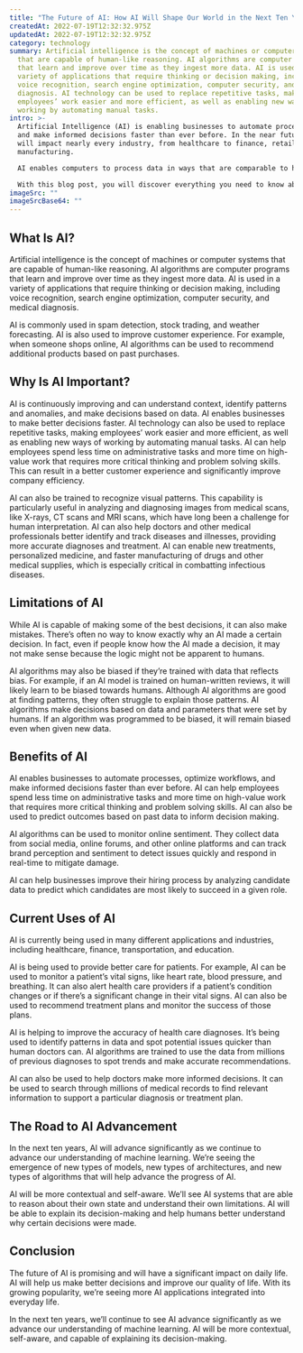 ```yaml
---
title: "The Future of AI: How AI Will Shape Our World in the Next Ten Years"
createdAt: 2022-07-19T12:32:32.975Z
updatedAt: 2022-07-19T12:32:32.975Z
category: technology
summary: Artificial intelligence is the concept of machines or computer systems
  that are capable of human-like reasoning. AI algorithms are computer programs
  that learn and improve over time as they ingest more data. AI is used in a
  variety of applications that require thinking or decision making, including
  voice recognition, search engine optimization, computer security, and medical
  diagnosis. AI technology can be used to replace repetitive tasks, making
  employees’ work easier and more efficient, as well as enabling new ways of
  working by automating manual tasks.
intro: >-
  Artificial Intelligence (AI) is enabling businesses to automate processes
  and make informed decisions faster than ever before. In the near future, AI
  will impact nearly every industry, from healthcare to finance, retail, and
  manufacturing. 

  AI enables computers to process data in ways that are comparable to human thinking. It’s especially useful when it comes to identifying patterns in large amounts of data and responding to new data with confidence and speed. As artificial intelligence continues to grow in popularity and usage, we’re seeing more AI applications integrated into everyday life.

  With this blog post, you will discover everything you need to know about the future of AI – its benefits, limitations, current uses, and potential applications. You will also learn about the scope of AI technology today as well as its evolution over the next ten years.
imageSrc: ""
imageSrcBase64: ""
---
```


## What Is AI?

Artificial intelligence is the concept of machines or computer systems that are capable of human-like reasoning. AI algorithms are computer programs that learn and improve over time as they ingest more data. AI is used in a variety of applications that require thinking or decision making, including voice recognition, search engine optimization, computer security, and medical diagnosis.

AI is commonly used in spam detection, stock trading, and weather forecasting. AI is also used to improve customer experience. For example, when someone shops online, AI algorithms can be used to recommend additional products based on past purchases.

## Why Is AI Important?

AI is continuously improving and can understand context, identify patterns and anomalies, and make decisions based on data. AI enables businesses to make better decisions faster. AI technology can also be used to replace repetitive tasks, making employees’ work easier and more efficient, as well as enabling new ways of working by automating manual tasks. AI can help employees spend less time on administrative tasks and more time on high-value work that requires more critical thinking and problem solving skills. This can result in a better customer experience and significantly improve company efficiency.

AI can also be trained to recognize visual patterns. This capability is particularly useful in analyzing and diagnosing images from medical scans, like X-rays, CT scans and MRI scans, which have long been a challenge for human interpretation. AI can also help doctors and other medical professionals better identify and track diseases and illnesses, providing more accurate diagnoses and treatment. AI can enable new treatments, personalized medicine, and faster manufacturing of drugs and other medical supplies, which is especially critical in combatting infectious diseases.

## Limitations of AI

While AI is capable of making some of the best decisions, it can also make mistakes. There’s often no way to know exactly why an AI made a certain decision. In fact, even if people know how the AI made a decision, it may not make sense because the logic might not be apparent to humans.

AI algorithms may also be biased if they’re trained with data that reflects bias. For example, if an AI model is trained on human-written reviews, it will likely learn to be biased towards humans. Although AI algorithms are good at finding patterns, they often struggle to explain those patterns. AI algorithms make decisions based on data and parameters that were set by humans. If an algorithm was programmed to be biased, it will remain biased even when given new data.

## Benefits of AI

AI enables businesses to automate processes, optimize workflows, and make informed decisions faster than ever before. AI can help employees spend less time on administrative tasks and more time on high-value work that requires more critical thinking and problem solving skills. AI can also be used to predict outcomes based on past data to inform decision making.

AI algorithms can be used to monitor online sentiment. They collect data from social media, online forums, and other online platforms and can track brand perception and sentiment to detect issues quickly and respond in real-time to mitigate damage.

AI can help businesses improve their hiring process by analyzing candidate data to predict which candidates are most likely to succeed in a given role.

## Current Uses of AI

AI is currently being used in many different applications and industries, including healthcare, finance, transportation, and education.

AI is being used to provide better care for patients. For example, AI can be used to monitor a patient’s vital signs, like heart rate, blood pressure, and breathing. It can also alert health care providers if a patient’s condition changes or if there’s a significant change in their vital signs. AI can also be used to recommend treatment plans and monitor the success of those plans.

AI is helping to improve the accuracy of health care diagnoses. It’s being used to identify patterns in data and spot potential issues quicker than human doctors can. AI algorithms are trained to use the data from millions of previous diagnoses to spot trends and make accurate recommendations.

AI can also be used to help doctors make more informed decisions. It can be used to search through millions of medical records to find relevant information to support a particular diagnosis or treatment plan.

## The Road to AI Advancement

In the next ten years, AI will advance significantly as we continue to advance our understanding of machine learning. We’re seeing the emergence of new types of models, new types of architectures, and new types of algorithms that will help advance the progress of AI.

AI will be more contextual and self-aware. We’ll see AI systems that are able to reason about their own state and understand their own limitations. AI will be able to explain its decision-making and help humans better understand why certain decisions were made.

## Conclusion

The future of AI is promising and will have a significant impact on daily life. AI will help us make better decisions and improve our quality of life. With its growing popularity, we’re seeing more AI applications integrated into everyday life.

In the next ten years, we’ll continue to see AI advance significantly as we advance our understanding of machine learning. AI will be more contextual, self-aware, and capable of explaining its decision-making.

